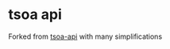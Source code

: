 # tsoa api

Forked from [tsoa-api](https://github.com/MakingSense/tsoa-api) with many simplifications
